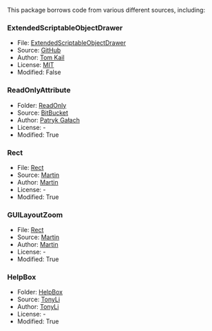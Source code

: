 This package borrows code from various different sources, including:

### ExtendedScriptableObjectDrawer
- File: [ExtendedScriptableObjectDrawer](/Editor/ScriptableObject/Editor/ExtendedScriptableObjectDrawer.cs)
- Source: [GitHub](https://gist.github.com/tomkail/ba4136e6aa990f4dc94e0d39ec6a058c)
- Author: [Tom Kail](https://gist.github.com/tomkail)
- License: [MIT](https://opensource.org/licenses/MIT)
- Modified: False

### ReadOnlyAttribute
- Folder: [ReadOnly](/Editor/ReadOnly/)
- Source: [BitBucket](https://bitbucket.org/gaello/readonly-attribute/src/master/)
- Author: [Patryk Gałach](https://bitbucket.org/gaello/readonly-attribute/src/master/)
- License: -
- Modified: True

### Rect
- File: [Rect](/Runtime/Rect/RectUtils.cs)
- Source: [Martin](http://martinecker.com/martincodes/unity-editor-window-zooming/)
- Author: [Martin](http://martinecker.com/martincodes/unity-editor-window-zooming/)
- License: -
- Modified: True

### GUILayoutZoom
- File: [Rect](/Runtime/GUILayoutZoom/GUILayoutZoom.cs)
- Source: [Martin](http://martinecker.com/martincodes/unity-editor-window-zooming/)
- Author: [Martin](http://martinecker.com/martincodes/unity-editor-window-zooming/)
- License: -
- Modified: True

### HelpBox
- Folder: [HelpBox](/Editor/HelpBox)
- Source: [TonyLi](https://forum.unity.com/threads/helpattribute-allows-you-to-use-helpbox-in-the-unity-inspector-window.462768/#post-3014998)
- Author: [TonyLi](https://forum.unity.com/threads/helpattribute-allows-you-to-use-helpbox-in-the-unity-inspector-window.462768/#post-3014998)
- License: -
- Modified: True